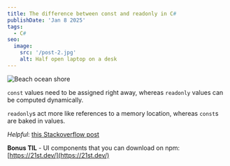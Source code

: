 ```yaml
---
title: The difference between const and readonly in C#
publishDate: 'Jan 8 2025'
tags:
  - C#
seo:
  image:
    src: '/post-2.jpg'
    alt: Half open laptop on a desk
---
```


![Beach ocean shore](/post-3.jpg)

`const` values need to be assigned right away, whereas `readonly` values can be computed dynamically.

`readonly`s act more like references to a memory location, whereas `const`s are baked in values.

_Helpful_: [this Stackoverflow post](https://stackoverflow.com/questions/55984/what-is-the-difference-between-const-and-readonly-in-c)

**Bonus TIL** - UI components that you can download on npm: [https://21st.dev/](https://21st.dev/)
